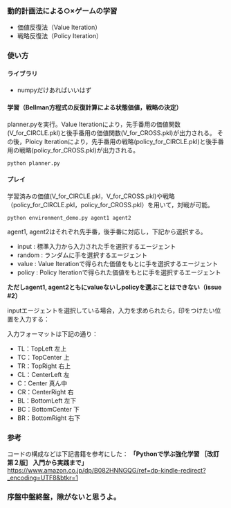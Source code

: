 ### 動的計画法による○×ゲームの学習
- 価値反復法（Value Iteration）
- 戦略反復法（Policy Iteration）

### 使い方
#### ライブラリ
- numpyだけあればいいはず

#### 学習（Bellman方程式の反復計算による状態価値，戦略の決定）
planner.pyを実行。Value Iterationにより，先手番用の価値関数(V_for_CIRCLE.pkl)と後手番用の価値関数(V_for_CROSS.pkl)が出力される。
その後，Ploicy Iterationにより，先手番用の戦略(policy_for_CIRCLE.pkl)と後手番用の戦略(policy_for_CROSS.pkl)が出力される。
```
python planner.py
```

#### プレイ
学習済みの価値(V_for_CIRCLE.pkl，V_for_CROSS.pkl)や戦略（policy_for_CIRCLE.pkl，policy_for_CROSS.pkl）を用いて，対戦が可能。
```
python environment_demo.py agent1 agent2
```
agent1, agent2はそれぞれ先手番，後手番に対応し，下記から選択する。
- input : 標準入力から入力された手を選択するエージェント
- random : ランダムに手を選択するエージェント
- value : Value Iterationで得られた価値をもとに手を選択するエージェント
- policy : Policy Iterationで得られた価値をもとに手を選択するエージェント

**ただしagent1, agent2ともにvalueないしpolicyを選ぶことはできない（issue #2）**

inputエージェントを選択している場合，入力を求められたら，印をつけたい位置を入力する：

入力フォーマットは下記の通り：
- TL：TopLeft 左上
- TC：TopCenter 上
- TR：TopRight 右上
- CL：CenterLeft 左
- C：Center 真ん中
- CR：CenterRight 右
- BL：BottomLeft 左下
- BC：BottomCenter 下
- BR：BottomRight 右下

### 参考
コードの構成などは下記書籍を参考にした：
**「Pythonで学ぶ強化学習 ［改訂第２版］ 入門から実践まで」**
https://www.amazon.co.jp/dp/B082HNNGQG/ref=dp-kindle-redirect?_encoding=UTF8&btkr=1

### 序盤中盤終盤，隙がないと思うよ。